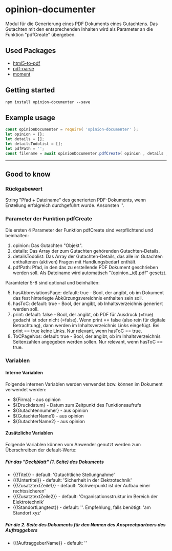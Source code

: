 # opinion-documenter

Modul für die Generierung eines PDF Dokuments eines Gutachtens.
Das Gutachten mit den entsprechenden Inhalten wird als Parameter an die Funktion "pdfCreate" übergeben.

## Used Packages
* [html5-to-pdf](https://www.npmjs.com/package/html5-to-pdf)
* [pdf-parse](https://www.npmjs.com/package/pdf-parse)
* [moment](https://www.npmjs.com/package/moment)

## Getting started

`npm install opinion-documenter --save`

## Example usage

```javascript
const opinionDocumenter = require( 'opinion-documenter' );
let opinion = {};
let details = [];
let detailsTodolist = [];
let pdfPath = '';
const filename = await opinionDocumenter.pdfCreate( opinion , details , detailsTodolist , pdfPath );
```

---

## Good to know

### Rückgabewert

String "Pfad + Dateiname" des generierten PDF-Dokuments, wenn Erstellung erfolgreich durchgeführt wurde.
Ansonsten ''.

### Parameter der Funktion pdfCreate

Die ersten 4 Parameter der Funktion pdfCreate sind verpflichtend und beinhalten:

1. opinion: Das Gutachten "Objekt".
2. details: Das Array der zum Gutachten gehörenden Gutachten-Details.
3. detailsTodolist: Das Array der Gutachten-Details, das alle im Gutachten enthaltenen (aktiven) Fragen mit Handlungsbedarf enthält.
4. pdfPath: Pfad, in den das zu erstellende PDF Dokument geschrieben werden soll. Als Dateiname wird automatisch "{opinion._id}.pdf" gesetzt.

Paramteter 5-8 sind optional und beinhalten:

5. hasAbbreviationsPage: default: true - Bool, der angibt, ob im Dokument das fest hinterlegte Abkürzungsvereichnis enthalten sein soll. 
6. hasToC: default: true - Bool, der angibt, ob Inhaltsverzeichnis generiert werden soll.
7. print: default: false - Bool, der angibt, ob PDF für Ausdruck (=true) gedacht ist oder nicht (=false).
Wenn print == false (also rein für digitale Betrachtung), dann werden im Inhaltsverzeichnis Links eingefügt.
Bei print == true keine Links.
Nur relevant, wenn hasToC == true.
8. ToCPageNos: default: true - Bool, der angibt, ob im Inhaltsverzeichnis Seitenzahlen angegeben werden sollen.
Nur relevant, wenn hasToC == true.

### Variablen

#### Interne Variablen

Folgende internen Variablen werden verwendet bzw. können im Dokument verwendet werden:
* ${Firma} - aus opinion
* ${Druckdatum} - Datum zum Zeitpunkt des Funktionsaufrufs
* ${Gutachtennummer} - aus opinion
* ${GutachterName1} - aus opinion
* ${GutachterName2} - aus opinion

#### Zusätzliche Variablen
Folgende Variablen können vom Anwender genutzt werden zum Überschreiben der default-Werte:

##### Für das "Deckblatt" (1. Seite) des Dokuments
* {{!Titel}} - default: 'Gutachtliche Stellungnahme'
* {{!Untertitel}} - default: 'Sicherheit in der Elektrotechnik'
* {{!ZusatztextZeile1}} - default: 'Schwerpunkt ist der Aufbau einer rechtssicheren'
* {{!ZusatztextZeile2}} - default: 'Organisationsstruktur im Bereich der Elektrotechnik'
* {{!StandortLangtext}} - default: ''. Empfehlung, falls benötigt: 'am Standort xyz'

##### Für die 2. Seite des Dokuments für den Namen des Ansprechpartners des Auftraggebers
* {{!AuftraggeberName}} - default: ''